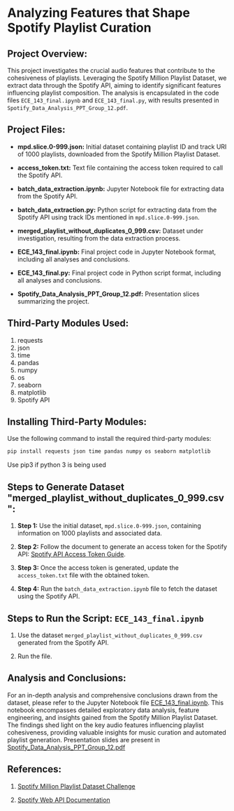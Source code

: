 # Analyzing Features that Shape Spotify Playlist Curation

## Project Overview:

This project investigates the crucial audio features that contribute to the cohesiveness of playlists. Leveraging the Spotify Million Playlist Dataset, we extract data through the Spotify API, aiming to identify significant features influencing playlist composition. The analysis is encapsulated in the code files `ECE_143_final.ipynb` and `ECE_143_final.py`, with results presented in `Spotify_Data_Analysis_PPT_Group_12.pdf`.

## Project Files:

- **mpd.slice.0-999.json:** Initial dataset containing playlist ID and track URI of 1000 playlists, downloaded from the Spotify Million Playlist Dataset.
  
- **access_token.txt:** Text file containing the access token required to call the Spotify API.
  
- **batch_data_extraction.ipynb:** Jupyter Notebook file for extracting data from the Spotify API.
  
- **batch_data_extraction.py:** Python script for extracting data from the Spotify API using track IDs mentioned in `mpd.slice.0-999.json`.
  
- **merged_playlist_without_duplicates_0_999.csv:** Dataset under investigation, resulting from the data extraction process.
  
- **ECE_143_final.ipynb:** Final project code in Jupyter Notebook format, including all analyses and conclusions.
  
- **ECE_143_final.py:** Final project code in Python script format, including all analyses and conclusions.
  
- **Spotify_Data_Analysis_PPT_Group_12.pdf:** Presentation slices summarizing the project.

## Third-Party Modules Used:

1. requests
2. json
3. time
4. pandas
5. numpy
6. os
7. seaborn
8. matplotlib
9. Spotify API

## Installing Third-Party Modules:

Use the following command to install the required third-party modules:

```bash
pip install requests json time pandas numpy os seaborn matplotlib
```

Use pip3 if python 3 is being used


## Steps to Generate Dataset "merged_playlist_without_duplicates_0_999.csv":

1. **Step 1:** Use the initial dataset, `mpd.slice.0-999.json`, containing information on 1000 playlists and associated data.

2. **Step 2:** Follow the document to generate an access token for the Spotify API: [Spotify API Access Token Guide](https://developer.spotify.com/documentation/web-api/concepts/access-token).

3. **Step 3:** Once the access token is generated, update the `access_token.txt` file with the obtained token.

4. **Step 4:** Run the `batch_data_extraction.ipynb` file to fetch the dataset using the Spotify API.

## Steps to Run the Script: `ECE_143_final.ipynb`

1. Use the dataset `merged_playlist_without_duplicates_0_999.csv` generated from the Spotify API.

2. Run the file.


## Analysis and Conclusions:

For an in-depth analysis and comprehensive conclusions drawn from the dataset, please refer to the Jupyter Notebook file [ECE_143_final.ipynb](ECE_143_final.ipynb). This notebook encompasses detailed exploratory data analysis, feature engineering, and insights gained from the Spotify Million Playlist Dataset. The findings shed light on the key audio features influencing playlist cohesiveness, providing valuable insights for music curation and automated playlist generation. Presentation slides are present in [Spotify_Data_Analysis_PPT_Group_12.pdf](Spotify_Data_Analysis_PPT_Group_12.pdf)

## References:

1. [Spotify Million Playlist Dataset Challenge](https://www.aicrowd.com/challenges/spotify-million-playlist-dataset-challenge)

2. [Spotify Web API Documentation](https://developer.spotify.com/documentation/web-api)


